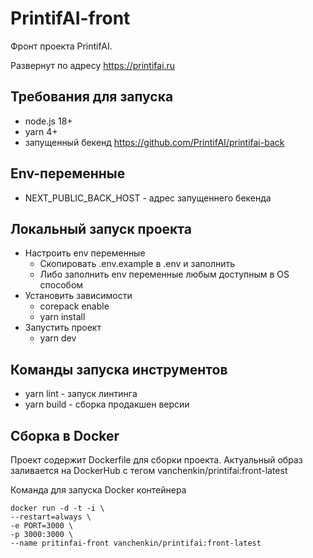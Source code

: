 # PrintifAI-front

Фронт проекта PrintifAI.

Развернут по адресу https://printifai.ru

## Требования для запуска

- node.js 18+
- yarn 4+
- запущенный бекенд https://github.com/PrintifAI/printifai-back

## Env-переменные

- NEXT_PUBLIC_BACK_HOST - адрес запущеннего бекенда

## Локальный запуск проекта

- Настроить env переменные
    - Скопировать .env.example в .env и заполнить
    - Либо заполнить env переменные любым доступным в OS способом
- Установить зависимости
    - corepack enable
    - yarn install
- Запустить проект
    - yarn dev

## Команды запуска инструментов

- yarn lint - запуск линтинга
- yarn build - сборка продакшен версии

## Сборка в Docker

Проект содержит Dockerfile для сборки проекта. Актуальный образ заливается на DockerHub с тегом vanchenkin/printifai:front-latest

Команда для запуска Docker контейнера

```
docker run -d -t -i \
--restart=always \
-e PORT=3000 \
-p 3000:3000 \
--name pritinfai-front vanchenkin/printifai:front-latest
```
